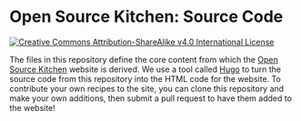 Open Source Kitchen: Source Code
================================
[![Creative Commons Attribution-ShareAlike v4.0 International License](https://licensebuttons.net/l/by-sa/4.0/88x31.png)](https://creativecommons.org/licenses/by-sa/4.0/)

The files in this repository define the core content from which the [Open Source Kitchen](https://open-source-kitchen.github.io/) website is derived. We use a tool called [Hugo](https://gohugo.io/) to turn the source code from this repository into the HTML code for the website. To contribute your own recipes to the site, you can clone this repository and make your own additions, then submit a pull request to have them added to the website!

